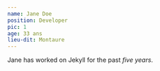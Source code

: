 ```yaml
---
name: Jane Doe
position: Developer
pic: 1
age: 33 ans
lieu-dit: Montaure
---
```

Jane has worked on Jekyll for the past *five years*.
